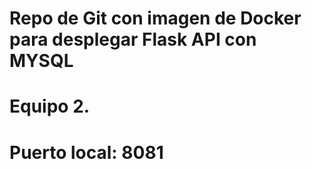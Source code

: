 # Repo de Git con imagen de Docker para desplegar Flask API con MYSQL
# Equipo 2.
#        Puerto local: 8081
